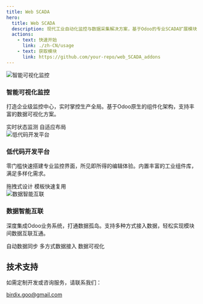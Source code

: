 ```yaml
---
title: Web SCADA
hero:
  title: Web SCADA
  description: 现代工业自动化监控与数据采集解决方案，基于Odoo的专业SCADA扩展模块
  actions:
    - text: 快速开始
      link: ./zh-CN/usage
    - text: 获取模块
      link: https://github.com/your-repo/web_SCADA_addons
---
```


<div class="features">
  <div class="feature-card">
    <div class="feature-icon">
      <div>
        <img src="/assets/home/odoo_logo.png" alt="智能可视化监控" />
      </div>
    </div>
    <div class="feature-content">
      <h3>智能可视化监控</h3>
      <p>打造企业级监控中心，实时掌控生产全局。基于Odoo原生的组件化架构，支持丰富的数据可视化方案。</p>
      <div class="feature-list">
        <span>实时状态监测</span>
        <span>自适应布局</span>
      </div>
    </div>
  </div>

  <div class="feature-card">
    <div class="feature-icon">
      <img src="/assets/home/editor_screenshot.png" alt="低代码开发平台" />
    </div>
    <div class="feature-content">
      <h3>低代码开发平台</h3>
      <p>零门槛快速搭建专业监控界面，所见即所得的编辑体验。内置丰富的工业组件库，满足多样化需求。</p>
      <div class="feature-list">
        <span>拖拽式设计</span>
        <span>模板快速复用</span>
      </div>
    </div>
  </div>

  <div class="feature-card">
    <div class="feature-icon">
      <img src="/assets/home/data_driven_screenshot.png" alt="数据智能互联"/>
    </div>
    <div class="feature-content">
      <h3>数据智能互联</h3>
      <p>深度集成Odoo业务系统，打通数据孤岛。支持多种方式接入数据，轻松实现模块间数据互联互通。</p>
      <div class="feature-list">
        <span>自动数据同步</span>
        <span>多方式数据接入</span>
        <span>数据可视化</span>
      </div>
    </div>
  </div>
</div>

<div class="support">
  <h2>技术支持</h2>
  <p>如需定制开发或咨询服务，请联系我们：</p>
  <div class="contact-info">
    <a href="mailto:birdix.goo@gmail.com">birdix.goo@gmail.com</a>
  </div>
</div>
